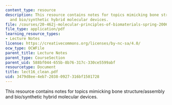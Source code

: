 ```yaml
---
content_type: resource
description: This resource contains notes for topics mimicking bone structure/assembly
  and bio/synthetic hybrid molecular devices.
file: /courses/20-462j-molecular-principles-of-biomaterials-spring-2006/3479d8ee4eb720380927316bf1501728_lect16_clean.pdf
file_type: application/pdf
learning_resource_types:
- Lecture Notes
license: https://creativecommons.org/licenses/by-nc-sa/4.0/
ocw_type: OCWFile
parent_title: Lecture Notes
parent_type: CourseSection
parent_uid: 588bf044-655b-8b76-317c-330ce5599abf
resourcetype: Document
title: lect16_clean.pdf
uid: 3479d8ee-4eb7-2038-0927-316bf1501728
---
```

This resource contains notes for topics mimicking bone structure/assembly and bio/synthetic hybrid molecular devices.